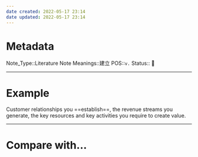 ```yaml
---
date created: 2022-05-17 23:14
date updated: 2022-05-17 23:14
---
```


# Metadata

Note_Type::Literature Note
Meanings::建立
POS::`v.`
Status:: 👶

---

# Example

Customer relationships you ==establish==, the revenue streams you generate, the key resources and key activities you require to create value.

---

# Compare with...
